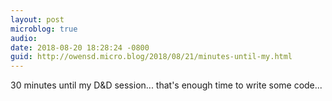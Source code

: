 ```yaml
---
layout: post
microblog: true
audio: 
date: 2018-08-20 18:28:24 -0800
guid: http://owensd.micro.blog/2018/08/21/minutes-until-my.html
---
```

30 minutes until my D&D session... that's enough time to write some code...
